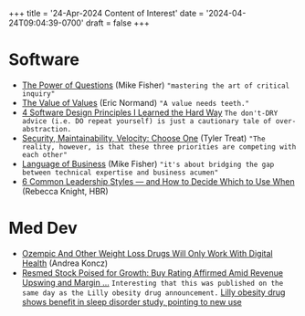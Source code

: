 +++
title = '24-Apr-2024 Content of Interest'
date = '2024-04-24T09:04:39-0700'
draft = false
+++


# Software

-   [The Power of Questions](https://mikefisher.substack.com/p/the-power-of-questions) (Mike Fisher)
    `"mastering the art of critical inquiry"`
-   [The Value of Values](https://ericnormand.substack.com/p/the-value-of-values) (Eric Normand)
    `"A value needs teeth."`
-   [4 Software Design Principles I Learned the Hard Way](https://read.engineerscodex.com/p/4-software-design-principles-i-learned)
    `The don't-DRY advice (i.e. DO repeat yourself) is just a cautionary tale of over-abstraction.`
-   [Security, Maintainability, Velocity: Choose One](https://bravenewgeek.com/security-maintainability-velocity-choose-one/) (Tyler Treat) `"The reality, however, is that these three priorities are competing with each other"`
-   [Language of Business](https://mikefisher.substack.com/p/language-of-business) (Mike Fisher)
    `"it's about bridging the gap between technical expertise and business acumen"`
-   [6 Common Leadership Styles — and How to Decide Which to Use When](https://hbr.org/2024/04/6-common-leadership-styles-and-how-to-decide-which-to-use-when) (Rebecca Knight, HBR)


# Med Dev

-   [Ozempic And Other Weight Loss Drugs Will Only Work With Digital Health](https://medicalfuturist.com/ozempic-and-other-weight-loss-drugs-will-only-work-with-digital-health) (Andrea Koncz)
-   [Resmed Stock Poised for Growth: Buy Rating Affirmed Amid Revenue Upswing and Margin &#x2026;](https://www.google.com/url?rct=j&sa=t&url=https://markets.businessinsider.com/news/stocks/resmed-stock-poised-for-growth-buy-rating-affirmed-amid-revenue-upswing-and-margin-expansion-1033257612&ct=ga&cd=CAIyGjdmYTYyZTUxM2FiM2QxMmY6Y29tOmVuOlVT&usg=AOvVaw03jq33iHZ5AAoaYvb5IbAE)
    `Interesting that this was published on the same day as the Lilly obesity drug announcement.` [Lilly obesity drug shows benefit in sleep disorder study, pointing to new use](https://www.medtechdive.com/news/zepbound-sleep-apnea-obesity-eli-lilly-study-results/713481/)

